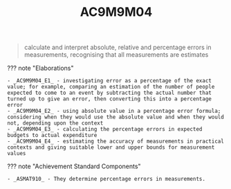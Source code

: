 ﻿---
tags: australian-curriculum
title: AC9M9M04
type: note
---
> calculate and interpret absolute, relative and percentage errors in measurements, recognising that all measurements are estimates

??? note "Elaborations"

	- _AC9M9M04_E1_ - investigating error as a percentage of the exact value; for example, comparing an estimation of the number of people expected to come to an event by subtracting the actual number that turned up to give an error, then converting this into a percentage error
	- _AC9M9M04_E2_ - using absolute value in a percentage error formula; considering when they would use the absolute value and when they would not, depending upon the context
	- _AC9M9M04_E3_ - calculating the percentage errors in expected budgets to actual expenditure
	- _AC9M9M04_E4_ - estimating the accuracy of measurements in practical contexts and giving suitable lower and upper bounds for measurement values
??? note "Achievement Standard Components"

	- _ASMAT910_ - They determine percentage errors in measurements.